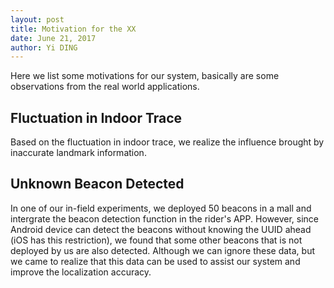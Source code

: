 ```yaml
--- 
layout: post
title: Motivation for the XX
date: June 21, 2017
author: Yi DING
---
```


[comment]: # (This blog compose the MOTIVATION section of future paper)

Here we list some motivations for our system, basically are some observations from the real world applications.

## Fluctuation in Indoor Trace
Based on the fluctuation in indoor trace, we realize the influence brought by inaccurate landmark information.


## Unknown Beacon Detected
In one of our in-field experiments, we deployed 50 beacons in a mall and intergrate the beacon detection function in the rider's APP. However, since Android device can detect the beacons without knowing the UUID ahead (iOS has this restriction), we found that some other beacons that is not deployed by us are also detected. Although we can ignore these data, but we came to realize that this data can be used to assist our system and improve the localization accuracy.